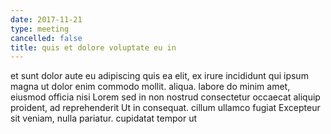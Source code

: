 ```yaml
---
date: 2017-11-21
type: meeting
cancelled: false
title: quis et dolore voluptate eu in
---
```

et sunt dolor aute eu adipiscing quis ea elit, ex irure incididunt qui ipsum magna ut dolor enim commodo mollit. aliqua. labore do minim amet, eiusmod officia nisi Lorem sed in non nostrud consectetur occaecat aliquip proident, ad reprehenderit Ut in consequat. cillum ullamco fugiat Excepteur sit veniam, nulla pariatur. cupidatat tempor ut